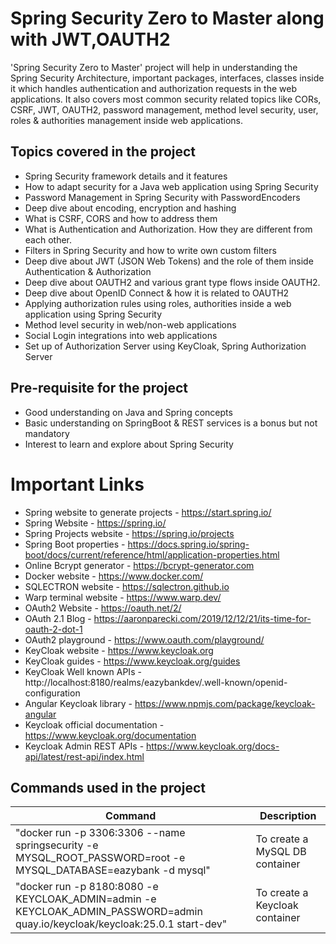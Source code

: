 # Spring Security Zero to Master along with JWT,OAUTH2


'Spring Security Zero to Master' project will help in understanding the Spring Security Architecture, important packages, interfaces, classes inside it which handles authentication and authorization requests in the web applications. It also covers most common security related topics like CORs, CSRF, JWT, OAUTH2, password management, method level security, user, roles & authorities management inside web applications.

## Topics covered in the project

* Spring Security framework details and it features
* How to adapt security for a Java web application using Spring Security
* Password Management in Spring Security with PasswordEncoders
* Deep dive about encoding, encryption and hashing
* What is CSRF, CORS and how to address them
* What is Authentication and Authorization. How they are different from each other.
* Filters in Spring Security and how to write own custom filters
* Deep dive about JWT (JSON Web Tokens) and the role of them inside Authentication & Authorization
* Deep dive about OAUTH2 and various grant type flows inside OAUTH2.
* Deep dive about OpenID Connect & how it is related to OAUTH2
* Applying authorization rules using roles, authorities inside a web application using Spring Security
* Method level security in web/non-web applications
* Social Login integrations into web applications
* Set up of Authorization Server using KeyCloak, Spring Authorization Server 

## Pre-requisite for the project
- Good understanding on Java and Spring concepts
- Basic understanding on SpringBoot & REST services is a bonus but not mandatory
- Interest to learn and explore about Spring Security

# Important Links

- Spring website to generate projects - https://start.spring.io/
- Spring Website - https://spring.io/
- Spring Projects website - https://spring.io/projects
- Spring Boot properties - https://docs.spring.io/spring-boot/docs/current/reference/html/application-properties.html
- Online Bcrypt generator  - https://bcrypt-generator.com
- Docker website - https://www.docker.com/
- SQLECTRON website - https://sqlectron.github.io
- Warp terminal website - https://www.warp.dev/
- OAuth2 Website - https://oauth.net/2/
- OAuth 2.1 Blog - https://aaronparecki.com/2019/12/12/21/its-time-for-oauth-2-dot-1
- OAuth2 playground - https://www.oauth.com/playground/
- KeyCloak website - https://www.keycloak.org
- KeyCloak guides - https://www.keycloak.org/guides
- KeyCloak Well known APIs - http://localhost:8180/realms/eazybankdev/.well-known/openid-configuration
- Angular Keycloak library - https://www.npmjs.com/package/keycloak-angular
- Keycloak official documentation - https://www.keycloak.org/documentation
- Keycloak Admin REST APIs - https://www.keycloak.org/docs-api/latest/rest-api/index.html

## Commands used in the project

|     Command       |     Description          |
| ------------- | ------------- |
| "docker run -p 3306:3306 --name springsecurity -e MYSQL_ROOT_PASSWORD=root -e MYSQL_DATABASE=eazybank -d mysql" | To create a MySQL DB container |
| "docker run -p 8180:8080 -e KEYCLOAK_ADMIN=admin -e KEYCLOAK_ADMIN_PASSWORD=admin quay.io/keycloak/keycloak:25.0.1 start-dev" | To create a Keycloak container |
